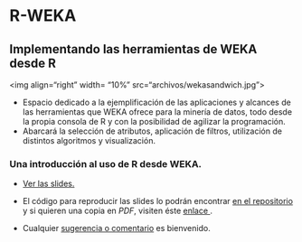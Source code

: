 R-WEKA
================

## Implementando las herramientas de WEKA desde R

\<img align=“right” width= “10%” src=“archivos/wekasandwich.jpg”\>

  - Espacio dedicado a la ejemplificación de las aplicaciones y alcances
    de las herramientas que WEKA ofrece para la minería de datos, todo
    desde la propia consola de R y con la posibilidad de agilizar la
    programación.
  - Abarcará la selección de atributos, aplicación de filtros,
    utilización de distintos algoritmos y visualización.

### Una introducción al uso de R desde WEKA.

  - <a href="https://nahuelbargas.github.io/R-WEKA/inicio.html">Ver las
    slides. </a>

  - El código para reproducir las slides lo podrán encontrar
    <a href="https://nahuelbargas.github.io/R-WEKA/inicio.Rmd"> en el
    repositorio </a> y si quieren una copia en *PDF*, visiten éste
    <a href="https://nahuelbargas.github.io/R-WEKA/RyWeka-Slides.pdf">
    enlace </a> .

  - Cualquier <a href="mailto:nahuelbargas@hotmail.com">sugerencia o
    comentario</a> es bienvenido.
